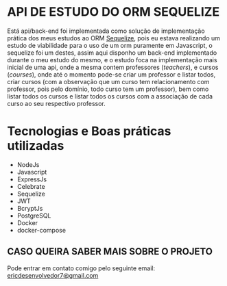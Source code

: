 # API DE ESTUDO DO ORM SEQUELIZE

Está api/back-end foi implementada como solução de implementação prática dos meus estudos ao ORM [Sequelize](https://sequelize.org/), pois eu estava realizando um estudo de viabilidade para o uso de um orm puramente em Javascript, o sequelize foi um destes, assim aqui disponho um back-end implementado durante o meu estudo do mesmo, e o estudo foca na implementação mais inicial de uma api, onde a mesma contem professores (*teachers*), e cursos (*courses*), onde até o momento pode-se criar um professor e listar todos, criar cursos (com a observação que um curso tem relacionamento com professor, pois pelo domínio, todo curso tem um professor), bem como listar todos os cursos e listar todos os cursos com a associação de cada curso ao seu respectivo professor.

# Tecnologias e Boas práticas utilizadas
* NodeJs
* Javascript
* ExpressJs
* Celebrate
* Sequelize
* JWT
* BcryptJs
* PostgreSQL
* Docker
* docker-compose

## CASO QUEIRA SABER MAIS SOBRE O PROJETO

Pode entrar em contato comigo pelo seguinte email: ericdesenvolvedor7@gmail.com